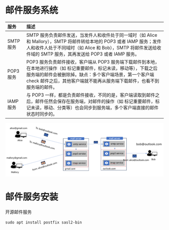
# 邮件服务系统

服务|描述
:-|:-
SMTP 服务 | SMTP 服务负责邮件发送，当发件人和收件处于同一域时（如 Alice 和 Mallory），SMTP 将邮件转给本地的 POP3 或者 IAMP 服务；发件人和收件人处于不同域时（如 Alice 和 Bob），SMTP 将邮件发送给收件域的 SMTP 服务，其再发送给 POP3 或者 IAMP 服务。
POP3 服务 | POP3 服务负责邮件接收，客户端从 POP3 服务端下载邮件到本地，在本地进行操作（如 标记重要邮件，标记未读，移动等），下载之后服务端的邮件会被删除掉。缺点：多个客户端场景，第一个客户端 check 邮件之后，其他客户端就不能再从服务端下载邮件，也看不到服务端的邮件。
IAMP 服务 | 与 POP3 一样，都是负责邮件接收，不同的是，客户端读取到邮件之后，邮件任然会保存在服务端，对邮件的操作（如 标记重要邮件，标记未读，移动、分类等）也会同步到服务端，多个客户端直接的邮件状态时同步的。 


![email system](images/邮件服务系统/image.png)


# 邮件服务安装

开源邮件服务

`sudo apt install postfix sasl2-bin` 

